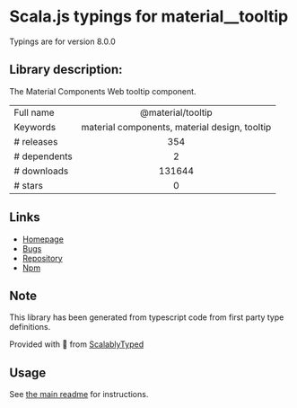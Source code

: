 
# Scala.js typings for material__tooltip

Typings are for version 8.0.0

## Library description:
The Material Components Web tooltip component.

|                    |                 |
| ------------------ | :-------------: |
| Full name          | @material/tooltip |
| Keywords           | material components, material design, tooltip |
| # releases         | 354 |
| # dependents       | 2 |
| # downloads        | 131644 |
| # stars            | 0 |

## Links
- [Homepage](https://github.com/material-components/material-components-web#readme)
- [Bugs](https://github.com/material-components/material-components-web/issues)
- [Repository](https://github.com/material-components/material-components-web)
- [Npm](https://www.npmjs.com/package/%40material%2Ftooltip)
    


## Note
This library has been generated from typescript code from first party type definitions.

Provided with :purple_heart: from [ScalablyTyped](https://github.com/oyvindberg/ScalablyTyped)

## Usage
See [the main readme](../../readme.md) for instructions.


